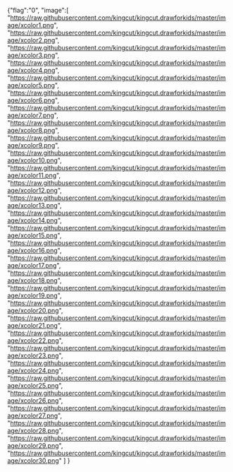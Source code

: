 {"flag":"0",
"image":[
"https://raw.githubusercontent.com/kingcut/kingcut.drawforkids/master/image/xcolor1.png",
"https://raw.githubusercontent.com/kingcut/kingcut.drawforkids/master/image/xcolor2.png",
"https://raw.githubusercontent.com/kingcut/kingcut.drawforkids/master/image/xcolor3.png",
"https://raw.githubusercontent.com/kingcut/kingcut.drawforkids/master/image/xcolor4.png",
"https://raw.githubusercontent.com/kingcut/kingcut.drawforkids/master/image/xcolor5.png",
"https://raw.githubusercontent.com/kingcut/kingcut.drawforkids/master/image/xcolor6.png",
"https://raw.githubusercontent.com/kingcut/kingcut.drawforkids/master/image/xcolor7.png",
"https://raw.githubusercontent.com/kingcut/kingcut.drawforkids/master/image/xcolor8.png",
"https://raw.githubusercontent.com/kingcut/kingcut.drawforkids/master/image/xcolor9.png",
"https://raw.githubusercontent.com/kingcut/kingcut.drawforkids/master/image/xcolor10.png",
"https://raw.githubusercontent.com/kingcut/kingcut.drawforkids/master/image/xcolor11.png",
"https://raw.githubusercontent.com/kingcut/kingcut.drawforkids/master/image/xcolor12.png",
"https://raw.githubusercontent.com/kingcut/kingcut.drawforkids/master/image/xcolor13.png",
"https://raw.githubusercontent.com/kingcut/kingcut.drawforkids/master/image/xcolor14.png",
"https://raw.githubusercontent.com/kingcut/kingcut.drawforkids/master/image/xcolor15.png",
"https://raw.githubusercontent.com/kingcut/kingcut.drawforkids/master/image/xcolor16.png",
"https://raw.githubusercontent.com/kingcut/kingcut.drawforkids/master/image/xcolor17.png",
"https://raw.githubusercontent.com/kingcut/kingcut.drawforkids/master/image/xcolor18.png",
"https://raw.githubusercontent.com/kingcut/kingcut.drawforkids/master/image/xcolor19.png",
"https://raw.githubusercontent.com/kingcut/kingcut.drawforkids/master/image/xcolor20.png",
"https://raw.githubusercontent.com/kingcut/kingcut.drawforkids/master/image/xcolor21.png",
"https://raw.githubusercontent.com/kingcut/kingcut.drawforkids/master/image/xcolor22.png",
"https://raw.githubusercontent.com/kingcut/kingcut.drawforkids/master/image/xcolor23.png",
"https://raw.githubusercontent.com/kingcut/kingcut.drawforkids/master/image/xcolor24.png",
"https://raw.githubusercontent.com/kingcut/kingcut.drawforkids/master/image/xcolor25.png",
"https://raw.githubusercontent.com/kingcut/kingcut.drawforkids/master/image/xcolor26.png",
"https://raw.githubusercontent.com/kingcut/kingcut.drawforkids/master/image/xcolor27.png",
"https://raw.githubusercontent.com/kingcut/kingcut.drawforkids/master/image/xcolor28.png",
"https://raw.githubusercontent.com/kingcut/kingcut.drawforkids/master/image/xcolor29.png",
"https://raw.githubusercontent.com/kingcut/kingcut.drawforkids/master/image/xcolor30.png"
]
}
